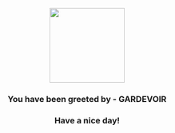 <p align="center">
            <img src="https://raw.githubusercontent.com/PokeAPI/sprites/master/sprites/pokemon/282.png" width="150" height="150">
          </p>
          <h3 align="center">You have been greeted by - <b>GARDEVOIR</b></h3>
          <h3 align="center">Have a nice day!</h3>
